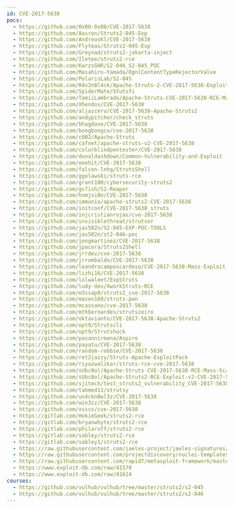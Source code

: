```yaml
---
id: CVE-2017-5638
pocs:
  - https://github.com/0x00-0x00/CVE-2017-5638
  - https://github.com/Aasron/Struts2-045-Exp
  - https://github.com/AndreasKl/CVE-2017-5638
  - https://github.com/Flyteas/Struts2-045-Exp
  - https://github.com/Greynad/struts2-jakarta-inject
  - https://github.com/Iletee/struts2-rce
  - https://github.com/KarzsGHR/S2-046_S2-045_POC
  - https://github.com/Masahiro-Yamada/OgnlContentTypeRejectorValve
  - https://github.com/PolarisLab/S2-045
  - https://github.com/R4v3nBl4ck/Apache-Struts-2-CVE-2017-5638-Exploit-
  - https://github.com/SpiderMate/Stutsfi
  - https://github.com/TamiiLambrado/Apache-Struts-CVE-2017-5638-RCE-Mass-Scanner
  - https://github.com/Xhendos/CVE-2017-5638
  - https://github.com/aljazceru/CVE-2017-5638-Apache-Struts2
  - https://github.com/andypitcher/check_struts
  - https://github.com/bhagdave/CVE-2017-5638
  - https://github.com/bongbongco/cve-2017-5638
  - https://github.com/c002/Apache-Struts
  - https://github.com/cafnet/apache-struts-v2-CVE-2017-5638
  - https://github.com/colorblindpentester/CVE-2017-5638
  - https://github.com/donaldashdown/Common-Vulnerability-and-Exploit
  - https://github.com/eeehit/CVE-2017-5638
  - https://github.com/falcon-lnhg/StrutsShell
  - https://github.com/ggolawski/struts-rce
  - https://github.com/grant100/cybersecurity-struts2
  - https://github.com/gsfish/S2-Reaper
  - https://github.com/homjxi0e/CVE-2017-5638
  - https://github.com/immunio/apache-struts2-CVE-2017-5638
  - https://github.com/initconf/CVE-2017-5638_struts
  - https://github.com/injcristianrojas/cve-2017-5638
  - https://github.com/invisiblethreat/strutser
  - https://github.com/jas502n/S2-045-EXP-POC-TOOLS
  - https://github.com/jas502n/st2-046-poc
  - https://github.com/jongmartinez/CVE-2017-5638
  - https://github.com/jpacora/Struts2Shell
  - https://github.com/jrrdev/cve-2017-5638
  - https://github.com/jrrombaldo/CVE-2017-5638
  - https://github.com/leandrocamposcardoso/CVE-2017-5638-Mass-Exploit
  - https://github.com/lizhi16/CVE-2017-5638
  - https://github.com/lolwaleet/ExpStruts
  - https://github.com/ludy-dev/XworkStruts-RCE
  - https://github.com/m3ssap0/struts2_cve-2017-5638
  - https://github.com/mazen160/struts-pwn
  - https://github.com/mcassano/cve-2017-5638
  - https://github.com/mthbernardes/strutszeiro
  - https://github.com/oktavianto/CVE-2017-5638-Apache-Struts2
  - https://github.com/opt9/Strutscli
  - https://github.com/opt9/Strutshock
  - https://github.com/pasannirmana/Aspire
  - https://github.com/payatu/CVE-2017-5638
  - https://github.com/random-robbie/CVE-2017-5638
  - https://github.com/ret2jazzy/Struts-Apache-ExploitPack
  - https://github.com/riyazwalikar/struts-rce-cve-2017-5638
  - https://github.com/sUbc0ol/Apache-Struts-CVE-2017-5638-RCE-Mass-Scanner
  - https://github.com/sUbc0ol/Apache-Struts2-RCE-Exploit-v2-CVE-2017-5638
  - https://github.com/sjitech/test_struts2_vulnerability_CVE-2017-5638
  - https://github.com/tahmed11/strutsy
  - https://github.com/un4ckn0wl3z/CVE-2017-5638
  - https://github.com/win3zz/CVE-2017-5638
  - https://github.com/xsscx/cve-2017-5638
  - https://gitlab.com/HokieGeek/struts2-rce
  - https://gitlab.com/bryanwhyte/struts2-rce
  - https://gitlab.com/philaruff/struts2-rce
  - https://gitlab.com/sabley/struts2-rce
  - https://gitlab.com/sabley1/struts2-rce
  - https://raw.githubusercontent.com/jaeles-project/jaeles-signatures/master/cves/apache-struts-rce-cve-2017-5638.yaml
  - https://raw.githubusercontent.com/projectdiscovery/nuclei-templates/master/cves/CVE-2017-5638.yaml
  - https://raw.githubusercontent.com/rapid7/metasploit-framework/master/modules/exploits/multi/http/struts2_content_type_ognl.rb
  - https://www.exploit-db.com/raw/41570
  - https://www.exploit-db.com/raw/41614
courses:
  - https://github.com/vulhub/vulhub/tree/master/struts2/s2-045
  - https://github.com/vulhub/vulhub/tree/master/struts2/s2-046
---
```

